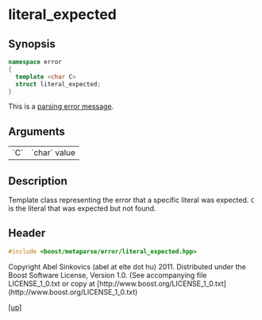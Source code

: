 # literal_expected

## Synopsis

```cpp
namespace error
{
  template <char C>
  struct literal_expected;
}
```

This is a [parsing error message](parsing_error_message.html).

## Arguments

<table cellpadding='0' cellspacing='0'>
  <tr>
    <td>`C`</td>
    <td>`char` value</td>
  </tr>
</table>

## Description

Template class representing the error that a specific literal was expected. `C`
is the literal that was expected but not found.

## Header

```cpp
#include <boost/metaparse/error/literal_expected.hpp>
```

<p class="copyright">
Copyright Abel Sinkovics (abel at elte dot hu) 2011.
Distributed under the Boost Software License, Version 1.0.
(See accompanying file LICENSE_1_0.txt or copy at
[http://www.boost.org/LICENSE_1_0.txt](http://www.boost.org/LICENSE_1_0.txt)
</p>

[[up]](reference.html)

